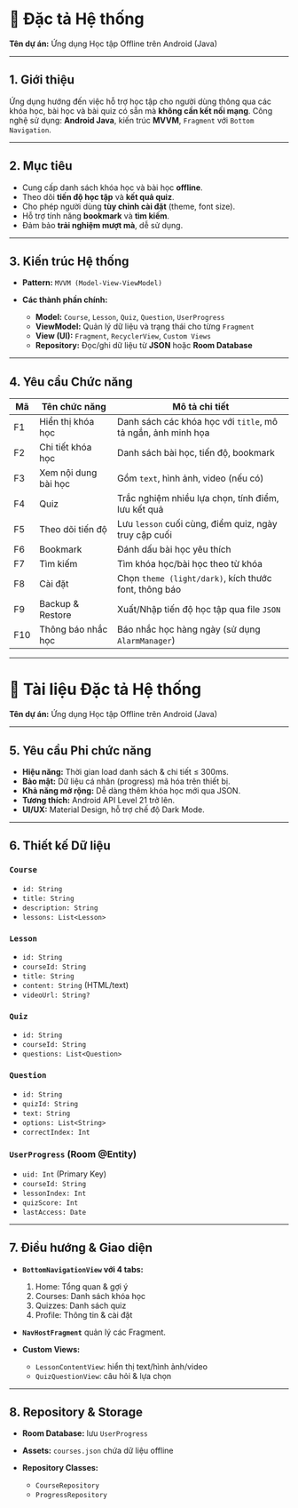 # 📘 Đặc tả Hệ thống

**Tên dự án:** Ứng dụng Học tập Offline trên Android (Java)

---

## 1. Giới thiệu

Ứng dụng hướng đến việc hỗ trợ học tập cho người dùng thông qua các khóa học, bài học và bài quiz có sẵn mà **không cần kết nối mạng**.
Công nghệ sử dụng: **Android Java**, kiến trúc **MVVM**, `Fragment` với `Bottom Navigation`.

---

## 2. Mục tiêu

* Cung cấp danh sách khóa học và bài học **offline**.
* Theo dõi **tiến độ học tập** và **kết quả quiz**.
* Cho phép người dùng **tùy chỉnh cài đặt** (theme, font size).
* Hỗ trợ tính năng **bookmark** và **tìm kiếm**.
* Đảm bảo **trải nghiệm mượt mà**, dễ sử dụng.

---

## 3. Kiến trúc Hệ thống

* **Pattern:** `MVVM (Model-View-ViewModel)`
* **Các thành phần chính:**

  * **Model:** `Course`, `Lesson`, `Quiz`, `Question`, `UserProgress`
  * **ViewModel:** Quản lý dữ liệu và trạng thái cho từng `Fragment`
  * **View (UI):** `Fragment`, `RecyclerView`, `Custom Views`
  * **Repository:** Đọc/ghi dữ liệu từ **JSON** hoặc **Room Database**

---

## 4. Yêu cầu Chức năng

| Mã  | Tên chức năng        | Mô tả chi tiết                                               |
| --- | -------------------- | ------------------------------------------------------------ |
| F1  | Hiển thị khóa học    | Danh sách các khóa học với `title`, mô tả ngắn, ảnh minh họa |
| F2  | Chi tiết khóa học    | Danh sách bài học, tiến độ, bookmark                         |
| F3  | Xem nội dung bài học | Gồm `text`, hình ảnh, video (nếu có)                         |
| F4  | Quiz                 | Trắc nghiệm nhiều lựa chọn, tính điểm, lưu kết quả           |
| F5  | Theo dõi tiến độ     | Lưu `lesson` cuối cùng, điểm quiz, ngày truy cập cuối        |
| F6  | Bookmark             | Đánh dấu bài học yêu thích                                   |
| F7  | Tìm kiếm             | Tìm khóa học/bài học theo từ khóa                            |
| F8  | Cài đặt              | Chọn `theme (light/dark)`, kích thước font, thông báo        |
| F9  | Backup & Restore     | Xuất/Nhập tiến độ học tập qua file `JSON`                    |
| F10 | Thông báo nhắc học   | Báo nhắc học hàng ngày (sử dụng `AlarmManager`)              |

---

# 📘 Tài liệu Đặc tả Hệ thống

**Tên dự án:** Ứng dụng Học tập Offline trên Android (Java)

---

## 5. Yêu cầu Phi chức năng

* **Hiệu năng:** Thời gian load danh sách & chi tiết ≤ 300ms.
* **Bảo mật:** Dữ liệu cá nhân (progress) mã hóa trên thiết bị.
* **Khả năng mở rộng:** Dễ dàng thêm khóa học mới qua JSON.
* **Tương thích:** Android API Level 21 trở lên.
* **UI/UX:** Material Design, hỗ trợ chế độ Dark Mode.

---

## 6. Thiết kế Dữ liệu

### `Course`

* `id: String`
* `title: String`
* `description: String`
* `lessons: List<Lesson>`

### `Lesson`

* `id: String`
* `courseId: String`
* `title: String`
* `content: String` (HTML/text)
* `videoUrl: String?`

### `Quiz`

* `id: String`
* `courseId: String`
* `questions: List<Question>`

### `Question`

* `id: String`
* `quizId: String`
* `text: String`
* `options: List<String>`
* `correctIndex: Int`

### `UserProgress` (Room @Entity)

* `uid: Int` (Primary Key)
* `courseId: String`
* `lessonIndex: Int`
* `quizScore: Int`
* `lastAccess: Date`

---

## 7. Điều hướng & Giao diện

* **`BottomNavigationView` với 4 tabs:**

  1. Home: Tổng quan & gợi ý
  2. Courses: Danh sách khóa học
  3. Quizzes: Danh sách quiz
  4. Profile: Thông tin & cài đặt

* **`NavHostFragment`** quản lý các Fragment.

* **Custom Views:**

  * `LessonContentView`: hiển thị text/hình ảnh/video
  * `QuizQuestionView`: câu hỏi & lựa chọn

---

## 8. Repository & Storage

* **Room Database:** lưu `UserProgress`
* **Assets:** `courses.json` chứa dữ liệu offline
* **Repository Classes:**

  * `CourseRepository`
  * `ProgressRepository`
